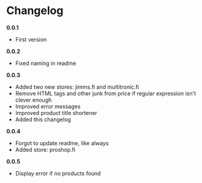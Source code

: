 # Changelog

**0.0.1**

- First version

**0.0.2**

- Fixed naming in readme

**0.0.3**

- Added two new stores: jimms.fi and multitronic.fi
- Remove HTML tags and other junk from price if regular expression isn't clever enough
- Improved error messages
- Improved product title shortener
- Added this changelog

**0.0.4**

- Forgot to update readme, like always
- Added store: proshop.fi

**0.0.5**

- Display error if no products found